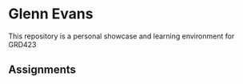 <h1> Glenn Evans </h1>

<p>This repository is a personal showcase and learning environment for GRD423</p>

<h2>Assignments</h2>
